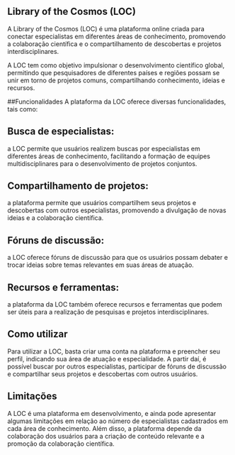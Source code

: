 ## Library of the Cosmos (LOC)
A Library of the Cosmos (LOC) é uma plataforma online criada para conectar especialistas em diferentes áreas de conhecimento, promovendo a colaboração científica e o compartilhamento de descobertas e projetos interdisciplinares.

A LOC tem como objetivo impulsionar o desenvolvimento científico global, permitindo que pesquisadores de diferentes países e regiões possam se unir em torno de projetos comuns, compartilhando conhecimento, ideias e recursos.

##Funcionalidades
A plataforma da LOC oferece diversas funcionalidades, tais como:

## Busca de especialistas: 

a LOC permite que usuários realizem buscas por especialistas em diferentes áreas de conhecimento, facilitando a formação de equipes multidisciplinares para o desenvolvimento de projetos conjuntos.

## Compartilhamento de projetos: 
a plataforma permite que usuários compartilhem seus projetos e descobertas com outros especialistas, promovendo a divulgação de novas ideias e a colaboração científica.

## Fóruns de discussão:
a LOC oferece fóruns de discussão para que os usuários possam debater e trocar ideias sobre temas relevantes em suas áreas de atuação.

## Recursos e ferramentas:
a plataforma da LOC também oferece recursos e ferramentas que podem ser úteis para a realização de pesquisas e projetos interdisciplinares.

## Como utilizar
Para utilizar a LOC, basta criar uma conta na plataforma e preencher seu perfil, indicando sua área de atuação e especialidade. A partir daí, é possível buscar por outros especialistas, participar de fóruns de discussão e compartilhar seus projetos e descobertas com outros usuários.

## Limitações
A LOC é uma plataforma em desenvolvimento, e ainda pode apresentar algumas limitações em relação ao número de especialistas cadastrados em cada área de conhecimento. Além disso, a plataforma depende da colaboração dos usuários para a criação de conteúdo relevante e a promoção da colaboração científica.
